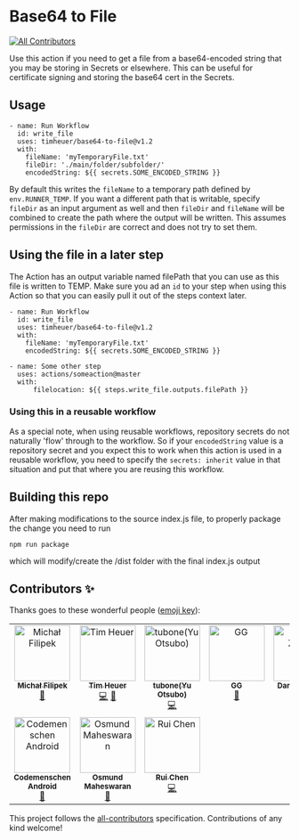 # Base64 to File
<!-- ALL-CONTRIBUTORS-BADGE:START - Do not remove or modify this section -->
[![All Contributors](https://img.shields.io/badge/all_contributors-10-orange.svg?style=flat-square)](#contributors-)
<!-- ALL-CONTRIBUTORS-BADGE:END -->

Use this action if you need to get a file from a base64-encoded string that you may be storing in Secrets or elsewhere.  This can be useful for certificate signing and storing the base64 cert in the Secrets.

## Usage

```
- name: Run Workflow
  id: write_file
  uses: timheuer/base64-to-file@v1.2
  with:
    fileName: 'myTemporaryFile.txt'
    fileDir: './main/folder/subfolder/'
    encodedString: ${{ secrets.SOME_ENCODED_STRING }}
```
By default this writes the `fileName` to a temporary path defined by `env.RUNNER_TEMP`.  If you want a different path that is writable, specify `fileDir` as an input argument as well and then `fileDir` and `fileName` will be combined to create the path where the output will be written.  This assumes permissions in the `fileDir` are correct and does not try to set them.
## Using the file in a later step
The Action has an output variable named filePath that you can use as this file is written to TEMP.  Make sure you ad an `id` to your step when using this Action so that you can easily pull it out of the steps context later.

```
- name: Run Workflow
  id: write_file
  uses: timheuer/base64-to-file@v1.2
  with:
    fileName: 'myTemporaryFile.txt'
    encodedString: ${{ secrets.SOME_ENCODED_STRING }}

- name: Some other step
  uses: actions/someaction@master
  with:
      filelocation: ${{ steps.write_file.outputs.filePath }}
```

### Using this in a reusable workflow
As a special note, when using reusable workflows, repository secrets do not naturally 'flow' through to the workflow.  So if your `encodedString` value is a repository secret and you expect this to work when this action is used in a reusable workflow, you need to specify the `secrets: inherit` value in that situation and put that where you are reusing this workflow.

## Building this repo
After making modifications to the source index.js file, to properly package the change you need to run

```
npm run package
```

which will modify/create the /dist folder with the final index.js output

## Contributors ✨

Thanks goes to these wonderful people ([emoji key](https://allcontributors.org/docs/en/emoji-key)):

<!-- ALL-CONTRIBUTORS-LIST:START - Do not remove or modify this section -->
<!-- prettier-ignore-start -->
<!-- markdownlint-disable -->
<table>
  <tbody>
    <tr>
      <td align="center" valign="top" width="14.28%"><a href="https://github.com/filipkowicz"><img src="https://avatars3.githubusercontent.com/u/4691550?v=4?s=100" width="100px;" alt="Michał Filipek"/><br /><sub><b>Michał Filipek</b></sub></a><br /><a href="https://github.com/timheuer/base64-to-file/commits?author=filipkowicz" title="Documentation">📖</a></td>
      <td align="center" valign="top" width="14.28%"><a href="https://timheuer.com/blog/"><img src="https://avatars3.githubusercontent.com/u/4821?v=4?s=100" width="100px;" alt="Tim Heuer"/><br /><sub><b>Tim Heuer</b></sub></a><br /><a href="https://github.com/timheuer/base64-to-file/commits?author=timheuer" title="Code">💻</a> <a href="https://github.com/timheuer/base64-to-file/commits?author=timheuer" title="Documentation">📖</a></td>
      <td align="center" valign="top" width="14.28%"><a href="https://portfolio.tubone-project24.xyz/"><img src="https://avatars.githubusercontent.com/u/9511227?v=4?s=100" width="100px;" alt="tubone(Yu Otsubo)"/><br /><sub><b>tubone(Yu Otsubo)</b></sub></a><br /><a href="https://github.com/timheuer/base64-to-file/commits?author=tubone24" title="Code">💻</a></td>
      <td align="center" valign="top" width="14.28%"><a href="https://github.com/Ontokrat"><img src="https://avatars.githubusercontent.com/u/23409319?v=4?s=100" width="100px;" alt="GG"/><br /><sub><b>GG</b></sub></a><br /><a href="https://github.com/timheuer/base64-to-file/commits?author=Ontokrat" title="Documentation">📖</a></td>
      <td align="center" valign="top" width="14.28%"><a href="http://www.nenda.com"><img src="https://avatars.githubusercontent.com/u/74965667?v=4?s=100" width="100px;" alt="Daniel Zarins"/><br /><sub><b>Daniel Zarins</b></sub></a><br /><a href="https://github.com/timheuer/base64-to-file/issues?q=author%3Adanielz-nenda" title="Bug reports">🐛</a></td>
      <td align="center" valign="top" width="14.28%"><a href="https://github.com/RobbieFrodsham"><img src="https://avatars.githubusercontent.com/u/47029725?v=4?s=100" width="100px;" alt="Robbie Frodsham"/><br /><sub><b>Robbie Frodsham</b></sub></a><br /><a href="https://github.com/timheuer/base64-to-file/issues?q=author%3ARobbieFrodsham" title="Bug reports">🐛</a></td>
      <td align="center" valign="top" width="14.28%"><a href="https://github.com/Blarkdackbyte"><img src="https://avatars.githubusercontent.com/u/14968844?v=4?s=100" width="100px;" alt="Basti"/><br /><sub><b>Basti</b></sub></a><br /><a href="https://github.com/timheuer/base64-to-file/issues?q=author%3ABlarkdackbyte" title="Bug reports">🐛</a> <a href="https://github.com/timheuer/base64-to-file/commits?author=Blarkdackbyte" title="Code">💻</a></td>
    </tr>
    <tr>
      <td align="center" valign="top" width="14.28%"><a href="https://github.com/CodemenschenAndroid"><img src="https://avatars.githubusercontent.com/u/60087122?v=4?s=100" width="100px;" alt="Codemenschen Android"/><br /><sub><b>Codemenschen Android</b></sub></a><br /><a href="https://github.com/timheuer/base64-to-file/issues?q=author%3ACodemenschenAndroid" title="Bug reports">🐛</a></td>
      <td align="center" valign="top" width="14.28%"><a href="https://github.com/awesomund"><img src="https://avatars.githubusercontent.com/u/5211642?v=4?s=100" width="100px;" alt="Osmund Maheswaran"/><br /><sub><b>Osmund Maheswaran</b></sub></a><br /><a href="https://github.com/timheuer/base64-to-file/issues?q=author%3Aawesomund" title="Bug reports">🐛</a></td>
      <td align="center" valign="top" width="14.28%"><a href="http://chenrui.dev"><img src="https://avatars.githubusercontent.com/u/1580956?v=4?s=100" width="100px;" alt="Rui Chen"/><br /><sub><b>Rui Chen</b></sub></a><br /><a href="https://github.com/timheuer/base64-to-file/commits?author=chenrui333" title="Code">💻</a></td>
    </tr>
  </tbody>
</table>

<!-- markdownlint-restore -->
<!-- prettier-ignore-end -->

<!-- ALL-CONTRIBUTORS-LIST:END -->

This project follows the [all-contributors](https://github.com/all-contributors/all-contributors) specification. Contributions of any kind welcome!
